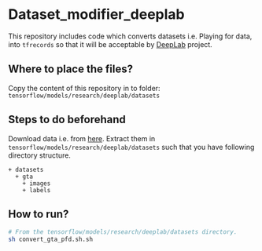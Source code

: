 # Dataset_modifier_deeplab
This repository includes code which converts datasets i.e. Playing for data, into `tfrecords` so that it will be acceptable by [DeepLab](https://github.com/tensorflow/models/tree/master/research/deeplab) project.

## Where to place the files?
Copy the content of this repository in to folder: `tensorflow/models/research/deeplab/datasets`

## Steps to do beforehand
Download data i.e. from [here](https://download.visinf.tu-darmstadt.de/data/from_games/).
Extract them in `tensorflow/models/research/deeplab/datasets` such that you have following directory structure.
```
+ datasets
  + gta
    + images
    + labels
```


## How to run?
```bash
# From the tensorflow/models/research/deeplab/datasets directory.
sh convert_gta_pfd.sh.sh
```
